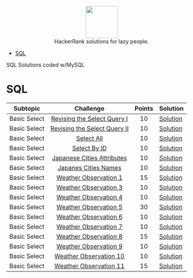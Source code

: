 <p align="center">
    <a href="https://www.hackerrank.com/vazzmanu">
        <img height=85 src="https://d3keuzeb2crhkn.cloudfront.net/hackerrank/assets/styleguide/logo_wordmark-f5c5eb61ab0a154c3ed9eda24d0b9e31.svg">
    </a>
    <br>HackerRank solutions for lazy people.
</p>

* [SQL](#sql)

SQL Solutions coded w/MySQL

# SQL 

|Subtopic|Challenge|Points|Solution|
|:------:|:-------:|:----:|:-------|
|Basic Select   |[Revising the Select Query I](https://www.hackerrank.com/challenges/revising-the-select-query/problem)        |10|[Solution](https://github.com/vazzmanu/HackerRank_solutions/blob/main/SQL/Basic%20Select/1_Revising%20the%20Select%20Query.sql)        |
|Basic Select   |[Revising the Select Query II](https://www.hackerrank.com/challenges/revising-the-select-query-2/problem)     |10|[Solution](https://github.com/vazzmanu/HackerRank_solutions/blob/main/SQL/Basic%20Select/2_Revising%20the%20Select%20Query%20II.sql)   |
|Basic Select   |[Select All](https://www.hackerrank.com/challenges/select-all-sql/problem)                                    |10|[Solution](https://github.com/vazzmanu/HackerRank_solutions/blob/main/SQL/Basic%20Select/3_Select%20All.sql)                           |
|Basic Select   |[Select By ID](https://www.hackerrank.com/challenges/select-by-id/problem)                                    |10|[Solution](https://github.com/vazzmanu/HackerRank_solutions/blob/main/SQL/Basic%20Select/4_Select%20By%20ID.sql)                       |
|Basic Select   |[Japanese Cities Attributes](https://www.hackerrank.com/challenges/japanese-cities-attributes/problem)        |10|[Solution](https://github.com/vazzmanu/HackerRank_solutions/blob/main/SQL/Basic%20Select/5_Japanese%20Cities%20Attributes.sql)         |
|Basic Select   |[Japanes Cities Names](https://www.hackerrank.com/challenges/japanese-cities-name/problem)                    |10|[Solution](https://github.com/vazzmanu/HackerRank_solutions/blob/main/SQL/Basic%20Select/6_Japanese%20Cities%20Names.sql)              |
|Basic Select   |[Weather Observation 1](https://www.hackerrank.com/challenges/weather-observation-station-1/problem)          |15|[Solution](https://github.com/vazzmanu/HackerRank_solutions/blob/main/SQL/Basic%20Select/7_Weather%20Observation%201.sql)              |
|Basic Select   |[Weather Observation 3](https://www.hackerrank.com/challenges/weather-observation-station-3/problem)          |10|[Solution](https://github.com/vazzmanu/HackerRank_solutions/blob/main/SQL/Basic%20Select/8_Weather%20Observation%20Station%203.sql)    |
|Basic Select   |[Weather Observation 4](https://www.hackerrank.com/challenges/weather-observation-station-4/problem)          |10|[Solution](https://github.com/vazzmanu/HackerRank_solutions/blob/main/SQL/Basic%20Select/9_Weather%20Observation%20Station%204.sql)    |
|Basic Select   |[Weather Observation 5](https://www.hackerrank.com/challenges/weather-observation-station-5/problem)          |30|[Solution](https://github.com/vazzmanu/HackerRank_solutions/blob/main/SQL/Basic%20Select/10_Weather%20Observation%20Station%205.sql)   |
|Basic Select   |[Weather Observation 6](https://www.hackerrank.com/challenges/weather-observation-station-6/problem)          |10|[Solution](https://github.com/vazzmanu/HackerRank_solutions/blob/main/SQL/Basic%20Select/11_Weather%20Observation%20Station%206.sql)   |
|Basic Select   |[Weather Observation 7](https://www.hackerrank.com/challenges/weather-observation-station-7/problem)          |10|[Solution](https://github.com/vazzmanu/HackerRank_solutions/blob/main/SQL/Basic%20Select/12_Weather%20Station%20Observation%207.sql)   |
|Basic Select   |[Weather Observation 8](https://www.hackerrank.com/challenges/weather-observation-station-8/problem)          |15|[Solution](https://github.com/vazzmanu/HackerRank_solutions/blob/main/SQL/Basic%20Select/13_Weather%20Observation%20Station%208.sql)   |
|Basic Select   |[Weather Observation 9](https://www.hackerrank.com/challenges/weather-observation-station-9/problem)          |10|[Solution](https://github.com/vazzmanu/HackerRank_solutions/blob/main/SQL/Basic%20Select/14_Weather%20Observation%20Station%209.sql)   |
|Basic Select   |[Weather Observation 10](https://www.hackerrank.com/challenges/weather-observation-station-10/problem)        |10|[Solution](https://github.com/vazzmanu/HackerRank_solutions/blob/main/SQL/Basic%20Select/15_Weather%20Observation%20Station%2010.sql)  |
|Basic Select   |[Weather Observation 11](https://www.hackerrank.com/challenges/weather-observation-station-11/problem)        |15|[Solution](https://github.com/vazzmanu/HackerRank_solutions/blob/main/SQL/Basic%20Select/16_Weather%20Observation%20Station%2011.sql)  |
